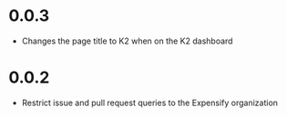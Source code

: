 # 0.0.3
- Changes the page title to K2 when on the K2 dashboard

# 0.0.2
- Restrict issue and pull request queries to the Expensify organization
